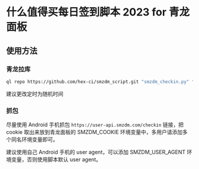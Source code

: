 # 什么值得买每日签到脚本 2023 for 青龙面板

## 使用方法

### 青龙拉库

```bash
ql repo https://github.com/hex-ci/smzdm_script.git "smzdm_checkin.py" "" "" "" "py"
```

建议更改定时为随机时间

### 抓包

尽量使用 Android 手机抓包 `https://user-api.smzdm.com/checkin` 链接，把 cookie 取出来放到青龙面板的 SMZDM_COOKIE 环境变量中，多用户请添加多个同名环境变量即可。

建议使用自己 Android 手机的 user agent，可以添加 SMZDM_USER_AGENT 环境变量，否则使用脚本默认 user agent。
